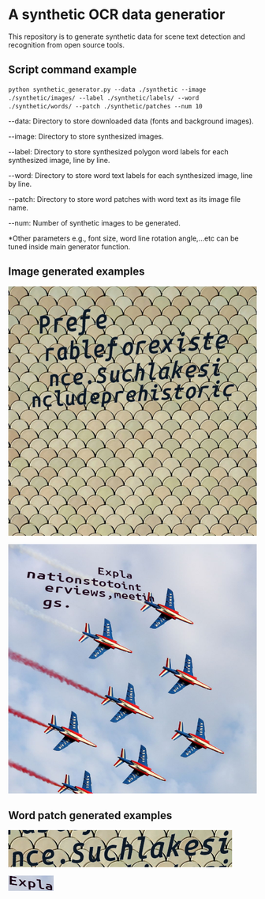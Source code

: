 # A synthetic OCR data generatior
This repository is to generate synthetic data for scene text detection and recognition from open source tools.

## Script command example
``
python synthetic_generator.py --data ./synthetic --image ./synthetic/images/ --label ./synthetic/labels/ --word ./synthetic/words/ --patch ./synthetic/patches --num 10
``

--data: Directory to store downloaded data (fonts and background images).

--image: Directory to store synthesized images.

--label: Directory to store synthesized polygon word labels for each synthesized image, line by line.

--word: Directory to store word text labels for each synthesized image, line by line.

--patch: Directory to store word patches with word text as its image file name.

--num: Number of synthetic images to be generated.

*Other parameters e.g., font size, word line rotation angle,...etc can be tuned inside main generator function.

## Image generated examples
![synthetic image 1](https://github.com/liuch37/synthetic-ocr-data/blob/main/misc/image1.png)

![synthetic image 2](https://github.com/liuch37/synthetic-ocr-data/blob/main/misc/image2.png)

## Word patch generated examples
![synthetic patch 1](https://github.com/liuch37/synthetic-ocr-data/blob/main/misc/patch1.png)

![synthetic patch 2](https://github.com/liuch37/synthetic-ocr-data/blob/main/misc/patch2.png)
